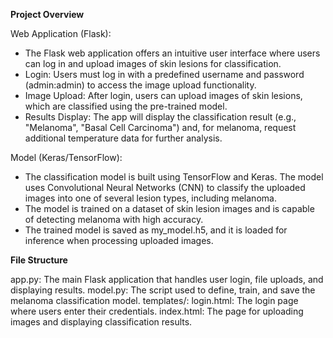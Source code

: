 **Project Overview**

Web Application (Flask): 

- The Flask web application offers an intuitive user interface where users can log in and upload images of skin lesions for classification.
- Login: Users must log in with a predefined username and password (admin:admin) to access the image upload functionality.
- Image Upload: After login, users can upload images of skin lesions, which are classified using the pre-trained model.
- Results Display: The app will display the classification result (e.g., "Melanoma", "Basal Cell Carcinoma") and, for melanoma, request additional temperature data for further analysis.

Model (Keras/TensorFlow):

- The classification model is built using TensorFlow and Keras. The model uses Convolutional Neural Networks (CNN) to classify the uploaded images into one of several lesion types, including melanoma.
- The model is trained on a dataset of skin lesion images and is capable of detecting melanoma with high accuracy.
- The trained model is saved as my_model.h5, and it is loaded for inference when processing uploaded images.


**File Structure**

app.py: The main Flask application that handles user login, file uploads, and displaying results.
model.py: The script used to define, train, and save the melanoma classification model.
templates/:
  login.html: The login page where users enter their credentials.
  index.html: The page for uploading images and displaying classification results.
